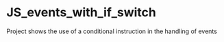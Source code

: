 # JS_events_with_if_switch
Project shows the use of a conditional instruction in the handling of events
